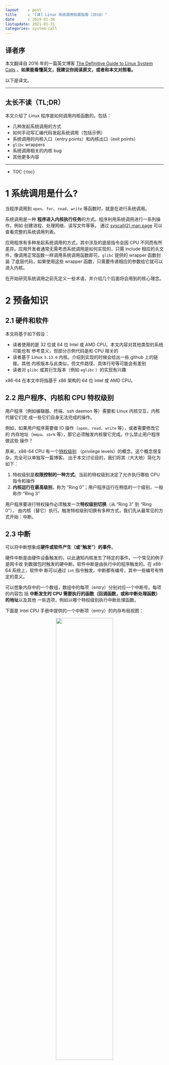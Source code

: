 ```yaml
---
layout    : post
title     : "[译] Linux 系统调用权威指南（2016）"
date      : 2019-01-30
lastupdate: 2021-01-31
categories: system-call
---
```


## 译者序

本文翻译自 2016 年的一篇英文博客 [The Definitive Guide to Linux System
Calls](https://blog.packagecloud.io/eng/2016/04/05/the-definitive-guide-to-linux-system-calls/)
。**如果能看懂英文，我建议你阅读原文，或者和本文对照看。**

以下是译文。

----

## 太长不读（TL;DR）

本文介绍了 Linux 程序是如何调用内核函数的。包括：

* 几种发起系统调用的方式
* 如何手动写汇编代码发起系统调用（包括示例）
* 系统调用的内核入口（entry points）和内核出口（exit points）
* `glibc` wrappers
* 系统调用相关的内核 bug
* 其他更多内容

----

* TOC
{:toc}

# 1 系统调用是什么?

当程序调用到 `open`、`for`、`read`、`write` 等函数时，就是在进行系统调用。

系统调用是一种 **程序进入内核执行任务**的方式。程序利用系统调用进行一系列操作，例如
创建进程、处理网络、读写文件等等。 通过 [syscall(2) man
page](http://man7.org/linux/man-pages/man2/syscalls.2.html) 可以查看完整的系统调用列表。

应用程序有多种发起系统调用的方式，其中涉及的底层指令会因 CPU 不同而有所
差异。应用开发者通常无需考虑系统调用是如何实现的，只需 include 相应的头文
件，像调用正常函数一样调用系统调用函数即可。`glibc` 提供的 wrapper 函数封装
了底层代码，如果使用这些 wrapper 函数，只需要传递相应的参数给它就可以进入内核。

在开始研究系统调用之前先定义一些术语，并介绍几个后面将会用到的核心理念。

# 2 预备知识

## 2.1 硬件和软件

本文将基于如下假设：

* 读者使用的是 32 位或 64 位 Intel 或 AMD CPU。本文内容对其他类型的系统可能也有
  参考意义，但部分示例代码是和 CPU 相关的
* 读者基于 Linux `3.13.0` 内核。介绍到实现的时候会给出一些 github 上的链接。其他
  内核版本与此类似，但文件路径、具体行号等可能会有差别
* 读者对 `glibc` 或其衍生版本（例如 `eglibc` ）的实现有兴趣

x86-64 在本文中将指基于 x86 架构的 64 位 Intel 或 AMD CPU。

## 2.2 用户程序、内核和 CPU 特权级别

用户程序（例如编辑器、终端、ssh daemon 等）需要和 Linux 内核交互，内核代替它们完
成一些它们自身无法完成的操作。

例如，如果用户程序需要做 IO 操作（`open`、`read`、`write` 等），或者需要修改它的
内存地址（`mmpa`、`sbrk` 等），那它必须触发内核替它完成。什么禁止用户程序做这些
操作？

原来，x86-64 CPU 有一个[特权级别](https://en.wikipedia.org/wiki/Privilege_level)
（privilege levels）的概念。这个概念很复杂，完全可以单独写一篇博客。
出于本文讨论目的，我们将其（大大地）简化为如下：

1. 特权级别是**权限控制的一种方式**。当前的特权级别决定了允许执行哪些 CPU 指令和操作
1. **内核运行在最高级别**，称为 “Ring 0”；用户程序运行在稍低的一个级别，一般称作 “Ring 3”

用户程序要进行特权操作必须触发一次**特权级别切换**（从 “Ring 3” 到 “Ring 0”），
由内核（替它）执行。触发特权级别切换有多种方式，我们先从最常见的方式开始：中断。

## 2.3 中断

可以将中断想象成**硬件或软件产生（或“触发”）的事件**。

硬件中断是由硬件设备触发的，以此通知内核发生了特定的事件。一个常见的例子是网卡收
到数据包时触发的硬中断。软件中断是由执行中的程序触发的。在 x86-64 系统上，软件中
断可以通过 `int` 指令触发。中断都有编号，其中一些编号有特定的意义。

可以想象内存中的一个数组，数组中的每项（entry）分别对应一个中断号。每项的内容包
括 **中断发生时 CPU 需要执行的函数（回调函数，或称中断处理函数）的地址**以及其他
一些选项，例如以哪个特权级别执行中断处理函数。

下面是 Intel CPU 手册中提供的一个中断项（entry）的内存布局视图：

<p align="center"><img src="/assets/img/system-call-definitive-guide/idt.png" width="60%" height="60%"></p>

注意其中有一个 2 bit 的 `DPL`（Descriptor Privilege Level，描述符特权级别）字段
，这个值表示执行中断处理函数时 CPU 所应满足的最小特权级别。

这就是**当一个特定类型的中断事件发生时，CPU 如何知道中断函数的地址，以及它应该以
哪个特权级别执行中断函数的原理。**

实际上 x86-64 系统的中断还有很多其他方式。想了解更多可以阅读：

1. [8259 可编程中断控制器](http://wiki.osdev.org/8259_PIC)（8259 Programmable Interrupt Controller）
1. [高级中断控制器](http://wiki.osdev.org/APIC)（Advanced Interrupt Controllers）
1. [IO 高级中断控制器](http://wiki.osdev.org/IOAPIC)（IO Advanced Interrupt Controllers）

处理硬件和软件中断时还有其他一些复杂之处，例如中断号冲突（collision）和重映射
（remapping）。在本篇中我们不考虑这些方面。

## 2.4 型号特定寄存器（MSR）

（CPU）型号特定寄存器（Model Specific Registers， MSR）是用于特殊目的的控制寄存
器，可以控制 CPU 的特定特性。CPU 文档里列出了每个 MSR 的地址。

`rdmsr` 和 `wrmsr` 指令可以读写 MSR，也有命令行工具可以读写 MSR，但是不推荐这样
做，因为改变这些值（尤其是系统正在运行时）是非常危险的，除非你非常小心，知道自己
在做什么。

如果不怕导致系统不稳定或造成不可逆的数据损坏，那可以安装 `msr-tools` 并加载
`msr` 内核模块，然后就可以读写 MSR 了：

```shell
$ sudo apt-get install msr-tools
$ sudo modprobe msr
$ sudo rdmsr
```

本文接下来的一些系统调用使用了 MSR。

## 2.5 不要手写汇编代码发起系统调用

**手写汇编代码来发起系统调用并不是一个好主意**。其中一个重要原因是，`glibc` 中有
一些额外代码在系统调用之前或之后执行（而你自己写的汇编代码没有做这些类似的工作）
。

接下来的例子中我们使用 `exit` 系统调用。事实上你可以用
[`atexit`](http://man7.org/linux/man-pages/man3/atexit.3.html)函数向 `exit` 注册
回调函数，在它退出的时候就会执行。这些函数是从 `glibc` 里调用的，而不是内核。因
此，如果你自己写的汇编代码调用 `exit`，那注册的回调函数就不会被执行，因为这种方
式绕过了 `glibc`。

然而，徒手写汇编来调系统调用是一次很好的学习方式。

# 3 传统系统调用（Legacy system calls）

根据前面的知识我们知道了两件事情：

1. **软中断可以触发内核执行**
1. **`int` 指令可以产生软中断**

将两者结合，我们就来到了 Linux 传统（Legacy）的系统调用接口。

Linux 内核预留了一个特殊的软中断号 `128` (`0x80`)，用户空间程序使用它可以进入内
核执行系统调用，对应的中断处理函数是 `ia32_syscall`。接下来看代码实现。

从 `trap_init` 函数开始，[arch/x86/kernel/traps.c](https://github.com/torvalds/linux/blob/v3.13/arch/x86/kernel/traps.c#L770)：

```shell
void __init trap_init(void)
{
        /* ..... other code ... */

        set_system_intr_gate(IA32_SYSCALL_VECTOR, ia32_syscall);
```

其中 `IA32_SYSCALL_VECTOR` 为 `0x80`，定义在
[arch/x86/include/asm/irq_vectors.h.](https://github.com/torvalds/linux/blob/v3.13/arch/x86/kernel/traps.c#L770)
。

但是， **如果内核只给用户空间程序预留了一个软中断，内核如何知道中断触发的时候，该去
执行哪个系统调用呢？**

答案是，用户程序会将系统调用编号放到 `eax` 寄存器，系统调用所需的参数放到其他的
通用寄存器上。

[arch/x86/ia32/ia32entry.S](https://github.com/torvalds/linux/blob/v3.13/arch/x86/ia32/ia32entry.S#L378-L397) 对这个过程做了注释：

```c
* Emulated IA32 system calls via int 0x80.
 *
 * Arguments:
 * %eax System call number.
 * %ebx Arg1
 * %ecx Arg2
 * %edx Arg3
 * %esi Arg4
 * %edi Arg5
 * %ebp Arg6    [note: not saved in the stack frame, should not be touched]
 *
```

现在我们知道了如何发起系统调用，也知道了系统调用的参数应该放到哪里，接下来就写一
些内联汇编来试试。

## 3.1 用户程序端：写汇编发起传统系统调用

发起一次传统系统调用只需要少量内联汇编。虽然从学习的角度来说很有趣，但是我建议读
者永远不要（在生产环境）这样做。

在这个例子中，我们将调用 `exit` 系统调用，它只有一个参数：返回值。

首先，我们要找到 `exit` 的系统调用编号。内核有一个文件列出了所有的系统调用编号。
在编译期间，这个文件会被多个脚本处理，最后生成用户空间会用到的头文件。这个列表位
于[arch/x86/syscalls/syscall_32.tbl](https://github.com/torvalds/linux/blob/v3.13/arch/x86/syscalls/syscall_32.tbl)：

```c
1 i386  exit      sys_exit
```

`exit` 的系统调用编号是 1。根据前面的信息，我们只需要将系统调用编号放到 `eax` 寄
存器，然后将第一个参数（返回值）放到 `ebx`。

如下是实现这个功能的简单 C 代码，其中包括几行内联汇编。这里将返回值设置为 `42`。
(这个程序其实还可以进一步简化，这样写是为了让没有 GCC 内联汇编基础的读者更容易看
懂。)

```c
int
main(int argc, char *argv[])
{
  unsigned int syscall_nr = 1;
  int exit_status = 42;

  asm ("movl %0, %%eax\n"
       "movl %1, %%ebx\n"
       "int $0x80"
    : /* output parameters, we aren't outputting anything, no none */
      /* (none) */
    : /* input parameters mapped to %0 and %1, repsectively */
      "m" (syscall_nr), "m" (exit_status)
    : /* registers that we are "clobbering", unneeded since we are calling exit */
      "eax", "ebx");
}
```

编译运行，查看返回值：

```shell
$ gcc -o test test.c
$ ./test
$ echo $?
42
```

成功！我们通过触发一个软中断完成了一次传统系统调用。

## 3.2 内核端：`int $0x80` 入口

上面看到了如何从用户端触发一个系统调用，接下来看内核端是如何实现的。

前面提到内核注册了一个系统调用回调函数 `ia32_syscall`。这个函数定义在
[arch/x86/ia32/ia32entry.S](https://github.com/torvalds/linux/blob/v3.13/arch/x86/ia32/ia32entry.S#L426)
。函数里最重要的一件事情，就是调用 **真正的系统调用**：

```c
ia32_do_call:
        IA32_ARG_FIXUP
        call *ia32_sys_call_table(,%rax,8) # xxx: rip relative
```

宏 `IA32_ARG_FIXUP` 的作用是对传入的参数进行重新排列，以便能被当前的系统调用层正
确处理。

`ia32_sys_call_table` 是一个中断号列表，定义在
[arch/x86/ia32/syscall_ia32.c](https://github.com/torvalds/linux/blob/v3.13/arch/x86/ia32/syscall_ia32.c#L18-L25)
，注意代码结束处的 `#include`：

```c
const sys_call_ptr_t ia32_sys_call_table[__NR_ia32_syscall_max+1] = {
        /*
         * Smells like a compiler bug -- it doesn't work
         * when the & below is removed.
         */
        [0 ... __NR_ia32_syscall_max] = &compat_ni_syscall,
#include <asm/syscalls_32.h>
};
```

回忆前面在 [arch/x86/syscalls/syscall_64.tbl](https://github.com/torvalds/linux/blob/v3.13/arch/x86/syscalls/syscall_64.tbl#L69)
中看到了系统调用列表的定义。有几个脚本会在内核编译期间运行，通过这个文件生成
`syscalls_32.h` 头文件，后者是合法的 C 代码文件，通过上面看到的`#include` 插入到
`ia32_sys_call_table`。

这就是通过 **传统系统调用方式**进入内核的过程。

## 3.3 `iret`: 系统调用返回

至此我们已经看到了如何通过软中断进入内核，那么，系统调用结束后，内核又是如何释放
特权级别回到用户空间的呢？

如果查看 [Intel Software Developer's
Manual](ftp://download.intel.com/design/processor/manuals/253668.pdf)（警告：很
大的 PDF），里面有一张非常有帮助的图，它解释了当特权级别变化时，程序栈是如何组织的：

<p align="center"><img src="/assets/img/system-call-definitive-guide/isr_stack.png" width="60%" height="60%"></p>

执行转交给 `ia32_syscall` 时会发生特权级别切换，其结果是进入 `ia32_syscall` 时的
栈会变成如上图所示的样子。从中可以看出，**返回地址、包含特权级别的 CPU flags 以
及其他一些参数都在 `ia32_syscall` 执行之前压入栈顶**。所以，内核只需要**将这些值
从栈里复制回它们原来所在的寄存器，程序就可以回到用户空间继续执行**。那么，如何做
呢？

有几种方式，其中最简单的是通过 `iret` 指令。

Intel 指令集手册解释说 `iret` 指令从栈上依次 pop 返回地址和保存的寄存器值：

> As with a real-address mode interrupt return, the IRET instruction pops the
> return instruction pointer, return code segment selector, and EFLAGS image
> from the stack to the EIP, CS, and EFLAGS registers, respectively, and then
> resumes execution of the interrupted program or procedure.

要在内核中找到相应的代码有点困难，因为它隐藏在多层宏后面，系统依赖这些宏处理很
多事情，比例信号和 `ptrace` 系统返回跟踪。

`irq_return` 定义在 [arch/x86/kernel/entry_64.S](https://github.com/torvalds/linux/blob/v3.13/arch/x86/kernel/entry_64.S#L1042-L1043)：

```c
irq_return:
  INTERRUPT_RETURN
```

其中 `INTERRUPT_RETURN` 定义在
[arch/x86/include/asm/irqflags.h](https://github.com/torvalds/linux/blob/v3.13/arch/x86/include/asm/irqflags.h#L132)
，就是 `iretq`。

**以上就是传统系统调用如何工作的。**

# 4 快速系统调用

传统系统调用看起来合情合理，但也有新的方式，它们不需要软中断，因此更快。

两种快速方法都包含两个指令：一个进入内核的指令和一个离开内核的指令。在 Intel CPU
文档中，两种方法都被称作**“快速系统调用”（Fast System Call）**。

但当 CPU 是 32bit 或 64bit 模式时，哪种方法是合法的，Intel 和 AMD 的实现不同。为
了最大化 Intel 和 AMD CPU 的兼容性：

1. 在 32bit 系统上：使用 `sysenter` 和 `sysexit`
1. 在 64bit 系统上：使用 `syscall` 和 `sysret`

## 4.1 32-bit 快速系统调用

### 4.1.1 `sysenter`/`sysexit`

使用 `sysenter` 发起系统调用比使用传统中断方式复杂很多，涉及更多用户程序（通过
`glibc`）和内核之间的协作。

我们逐步来看，一窥其中乾坤。首先来看 [Intel Instruction Set
Reference](http://www.intel.com/content/dam/www/public/us/en/documents/manuals/64-ia-32-architectures-software-developer-vol-2b-manual.pdf)
（警告：很大的 PDF）如何描述 `sysenter` 的，以及如何使用它。

> Prior to executing the SYSENTER instruction, software must specify the
> privilege level 0 code segment and code entry point, and the privilege level 0
> stack segment and stack pointer by writing values to the following MSRs:
>
> • IA32_SYSENTER_CS (MSR address 174H) — The lower 16 bits of this MSR are the
> segment selector for the privilege level 0 code segment. This value is also
> used to determine the segment selector of the privilege level 0 stack segment
> (see the Operation section). This value cannot indicate a null selector.
>
> • IA32_SYSENTER_EIP (MSR address 176H) — The value of this MSR is loaded into
> RIP (thus, this value references the first instruction of the selected
> operating procedure or routine). In protected mode, only bits 31:0 are loaded.
>
> • IA32_SYSENTER_ESP (MSR address 175H) — The value of this MSR is loaded into
> RSP (thus, this value contains the stack pointer for the privilege level 0
> stack). This value cannot represent a non-canonical address. In protected
> mode, only bits 31:0 are loaded.

换言之，为了使 `sysenter` 能够接收到系统调用请求，内核必须设置 3 个 MSR。这里最
有意思的 MSR 是 `IA32_SYSENTER_EIP`（地址 `0x176`），内核将回调函数地址放在这里
，当 `sysenter` 指令执行的时候，就触发调用相应的回调函数。

内核里写 MSR 的地方
[arch/x86/vdso/vdso32-setup.c](https://github.com/torvalds/linux/blob/v3.13/arch/x86/vdso/vdso32-setup.c#L240)：

```c
void enable_sep_cpu(void)
{
        /* ... other code ... */

        wrmsr(MSR_IA32_SYSENTER_EIP, (unsigned long) ia32_sysenter_target, 0);
```

其中 `MSR_IA32_SYSENTER_EIP` 定义在
[arch/x86/include/uapi/asm/msr-index.h](https://github.com/torvalds/linux/blob/v3.13/arch/x86/include/uapi/asm/msr-index.h#L54)
，值为 `0x00000176`。

和传统软中断系统调用类似，使用 `sysenter` 创建快速系统调用时也需要一个约定（
convention ）。内核的 [arch/x86/ia32/ia32entry.S](https://github.com/torvalds/linux/blob/v3.13/arch/x86/ia32/ia32entry.S#L99-L117) 这里对这一过程做了注释说明：

```c
 * 32bit SYSENTER instruction entry.
 *
 * Arguments:
 * %eax System call number.
 * %ebx Arg1
 * %ecx Arg2
 * %edx Arg3
 * %esi Arg4
 * %edi Arg5
 * %ebp user stack
 * 0(%ebp) Arg6
```

回忆前面讲的，传统系统调用方式包含一个 `iret` 指令，用于在调用结束时返回用户程序。

跟踪 `sysenter` 工作的逻辑是一项相当复杂的工作，因为和软中断不同，`sysenter` 并
不保存返回地址。内核在调用 `sysenter` 之前所做的工作随着内核版本在不断变化（已经
变了，接下来在 Bugs 小节会看到）。

为了消除将来的变动带来的影响，用户程序使用一个叫 `__kernel_vsyscall`
的函数，它在内核实现，但每个用户进程启动的时候它会映射到用户进程。这颇为怪异，它
是内核函数，但在用户空间运行。其实，`__kernel_vsyscall` 是一种被称为**虚拟动态共
享库**（virtual Dynamic Shared Object, vDSO）的一部分，这种技术允许**在用户空间
执行内核代码**。我们后面会深入介绍 vDSO 的原理和用途。现在，先看
`__kernel_vsyscall` 的实现。

### 4.1.2 `__kernel_vsyscall` 实现

内核函数 `__kernel_vsyscall` 封装了 `sysenter` 调用约定（calling convention）,见
[arch/x86/vdso/vdso32/sysenter.S](https://github.com/torvalds/linux/blob/v3.13/arch/x86/vdso/vdso32/sysenter.S#L31-L40)
：

```c
__kernel_vsyscall:
.LSTART_vsyscall:
        push %ecx
.Lpush_ecx:
        push %edx
.Lpush_edx:
        push %ebp
.Lenter_kernel:
        movl %esp,%ebp
        sysenter
```

`__kernel_vsyscall` 属于 vDSO 的一部分，vDSO 是共享库，那用户程序是如何在运行时
确定函数地址的呢？

`__kernel_vsyscall` 的地址写入了 [ELF auxiliary
vector](https://www.gnu.org/software/libc/manual/html_node/Auxiliary-Vector.html)
（辅助功能矢量），用户程序能（典型情况下通过 `glibc`）找到后者并使用它。寻找 ELF
auxiliary vector 有多种方式：

1. 通过 [`getauxval`](http://man7.org/linux/man-pages/man3/getauxval.3.html)，带 `AT_SYSINFO` 参数
1. 遍历环境变量，从内存解析

方法 1 是最简单的方式，但 `glibc` 2.16+ 才支持。下面的示例代码使用方法 2.

我们已经看到，`__kernel_vsyscall` 在调用 `sysenter` 之前做了一些 bookkeeping 工
作。因此，要手动进入 `sysenter`，我们需要：

1. 在 ELF auxiliary vector 中搜索 `AT_SYSINFO` 字段，这是写 `__kernel_vsyscall`
   地址的地方
1. 将系统调用编号和参数写入寄存器，这一步和传统系统调用的步骤类似
1. 调用 `__kernel_vsyscall`

不要试图自己写进入 `sysenter` 的 wrapper 函数，因为内核和它的进出系统调用的约定
随着时间在变，最终你的代码会变得不可用。应该永远使用 `__kernel_vsyscall` 进入
`sysenter`。

### 4.1.3 用户程序端：写汇编调用 `sysenter`

和传统系统调用的例子一样，我们手动调用 `exit` ，设置返回值为 `42`。

`exit` 系统调号是 1，根据上面描述的调用接口，我们需要将系统调用编号放到 `eax` 寄
存器，第一个参数（返回值）放到 `ebx`。

(这个程序其实还可以进一步简化，这样写是为了让没有 GCC 内联汇编基础的读者更容易看
懂。)

```c
#include <stdlib.h>
#include <elf.h>

int
main(int argc, char* argv[], char* envp[])
{
  unsigned int syscall_nr = 1;
  int exit_status = 42;
  Elf32_auxv_t *auxv;

  /* auxilliary vectors are located after the end of the environment
   * variables
   *
   * check this helpful diagram: https://static.lwn.net/images/2012/auxvec.png
   */
  while(*envp++ != NULL);

  /* envp is now pointed at the auxilliary vectors, since we've iterated
   * through the environment variables.
   */
  for (auxv = (Elf32_auxv_t *)envp; auxv->a_type != AT_NULL; auxv++)
  {
    if( auxv->a_type == AT_SYSINFO) {
      break;
    }
  }

  /* NOTE: in glibc 2.16 and higher you can replace the above code with
   * a call to getauxval(3):  getauxval(AT_SYSINFO)
   */

  asm(
      "movl %0,  %%eax    \n"
      "movl %1, %%ebx    \n"
      "call *%2          \n"
      : /* output parameters, we aren't outputting anything, no none */
        /* (none) */
      : /* input parameters mapped to %0 and %1, repsectively */
        "m" (syscall_nr), "m" (exit_status), "m" (auxv->a_un.a_val)
      : /* registers that we are "clobbering", unneeded since we are calling exit */
        "eax", "ebx");
}
```

(译者注：这里 `main` 函数 `main(int argc, char* argv[], char* envp[])`的签名很特
殊，常见的 `main` 都是不带参数或带两个参数，带三个参数的平时还是比较少见。)

编译，运行，查看返回值：

```shell
$ gcc -m32 -o test test.c
$ ./test
$ echo $?
42
```

成功！我们使用 `sysenter` 方法调用了 `exit` 系统调用，而不是通过触发软件中断的方式。

### 4.1.4 内核端：`sysenter` 入口

现在已经看到了如何在用户程序中通过 `__kernel_vsyscall` 以 `sysenter` 方式进入系
统调用，接下来看一下内核端的实现。

回忆前面，内核注册了一个系统调用回调函数 `ia32_sysenter_taret`。这个函数在
[arch/x86/ia32/ia32entry.S](https://github.com/torvalds/linux/blob/v3.13/arch/x86/ia32/ia32entry.S#L162-L163)
。看下执行系统调用的时候 `eax` 寄存器中的值如何被使用的：

```c
sysenter_dispatch:
        call    *ia32_sys_call_table(,%rax,8)
```

这和前面传统系统调用的代码完全相同：用系统调用编号作为索引去
`ia32_sys_call_table` 列表查找回调函数。也就是说，做完必须的 bookkeeping 工作后，
传统方式和 `sysenter` 方式通过相同的机制（表+索引）分发系统调用。

`ia32_sys_call_table` 是如何定义及构建出来的可以查看前面 `int $0x80 入口` 小节。

这就是通过 **`sysenter` 系统调用方式**进入内核的原理。

### 4.1.5 `sysexit`：从 `sysenter` 返回

内核使用 `sysexit` 指令恢复用户程序的执行。

这个指令的使用并不像 `iret` 那样直接。调用者必须将需要返回的地址放到 `rdx` 寄存
器，将需要使用的栈地址放到 `rcx` 寄存器。这意味着**应用程序需要自己计算程序恢复
执行时的地址**，保存这个值，然后在调用 `sysexit` 之前恢复它。这个过程的代码实现
[arch/x86/ia32/ia32entry.S](https://github.com/torvalds/linux/blob/v3.13/arch/x86/ia32/ia32entry.S#L169-L185)
：

```c
sysexit_from_sys_call:
        andl    $~TS_COMPAT,TI_status+THREAD_INFO(%rsp,RIP-ARGOFFSET)
        /* clear IF, that popfq doesn't enable interrupts early */
        andl  $~0x200,EFLAGS-R11(%rsp)
        movl    RIP-R11(%rsp),%edx              /* User %eip */
        CFI_REGISTER rip,rdx
        RESTORE_ARGS 0,24,0,0,0,0
        xorq    %r8,%r8
        xorq    %r9,%r9
        xorq    %r10,%r10
        xorq    %r11,%r11
        popfq_cfi
        /*CFI_RESTORE rflags*/
        popq_cfi %rcx                           /* User %esp */
        CFI_REGISTER rsp,rcx
        TRACE_IRQS_ON
        ENABLE_INTERRUPTS_SYSEXIT32
```

`ENABLE_INTERRUPTS_SYSEXIT32` 宏封装了 `sysexit`，定义在
[arch/x86/include/asm/irqflags.h](https://github.com/torvalds/linux/blob/v3.13/arch/x86/include/asm/irqflags.h#L139-L143)
。

这就是 **32 位系统上的快速系统调用**是如何工作的。

## 4.2 64-bit 快速系统调用

接下来看 64 位系统的快速系统调用的工作原理，它用到了 `syscall` 和 `sysret` 两个
指令。

### 4.2.1 `syscall`/`sysret`

[Intel Instruction Set
Reference](http://www.intel.com/content/dam/www/public/us/en/documents/manuals/64-ia-32-architectures-software-developer-vol-2b-manual.pdf)
(警告：很大的 PDF）解释了 `syscall` 是如何工作的：

> SYSCALL invokes an OS system-call handler at privilege level 0. It does so by
> loading RIP from the IA32_LSTAR MSR (after saving the address of the
> instruction following SYSCALL into RCX).

意思是，要使内核接收系统调用请求，必须将对应的回调函数地址写到 `IA32_LSTAR` MSR
。相应的代码实现在
[arch/x86/kernel/cpu/common.c](https://github.com/torvalds/linux/blob/v3.13/arch/x86/kernel/cpu/common.c#L1128)
：

```c
void syscall_init(void)
{
        /* ... other code ... */
        wrmsrl(MSR_LSTAR, system_call);
```

`MSR_LSART` 的值是 `0xc0000082`，定义在
[arch/x86/include/uapi/asm/msr-index.h](https://github.com/torvalds/linux/blob/v3.13/arch/x86/include/uapi/asm/msr-index.h#L9)
。

和传统系统调用类似，`syscall` 方式需要定义一种调用约定（convention）：
**用户空间程序将系统调用编号放到 `rax` 寄存器，参数放到通用寄存器。**
这定义在 [x86-64 ABI](http://www.x86-64.org/documentation/abi.pdf) 的 A.2.1 小节:

> 1. User-level applications use as integer registers for passing the sequence
>    %rdi, %rsi, %rdx, %rcx, %r8 and %r9. The kernel interface uses %rdi, %rsi,
>    %rdx, %r10, %r8 and %r9.
> 2. A system-call is done via the syscall instruction. The kernel destroys
>    registers %rcx and %r11.
> 3. The number of the syscall has to be passed in register %rax.
> 4. System-calls are limited to six arguments,no argument is passed directly on
>    the stack.
> 5. Returning from the syscall, register %rax contains the result of the
>    system-call. A value in the range between -4095 and -1 indicates an error,
>    it is -errno.
> 6. Only values of class INTEGER or class MEMORY are passed to the kernel.

内核源文件 [arch/x86/kernel/entry_64.S](https://github.com/torvalds/linux/blob/v3.13/arch/x86/kernel/entry_64.S#L569-L591) 也对这个有注释说明。

接下来写汇编试验一下。

### 4.2.2 用户空间：发起系统调用

还是前面的例子，手动写代码调用 `exit` 系统调用，设置返回值为 `42` 。

首先找 `exit` 的系统调用编号，这次定义在
[arch/x86/syscalls/syscall_64.tbl](https://github.com/torvalds/linux/blob/v3.13/arch/x86/syscalls/syscall_64.tbl#L69)
：

```c
60      common  exit                    sys_exit
```

按照调用约定，需要将 `60` 放到 `rax` 寄存器，第一个参数（返回值）放到 `rdi` 寄存
器。

相应的 C 代码：

```c
int
main(int argc, char *argv[])
{
  unsigned long syscall_nr = 60;
  long exit_status = 42;

  asm ("movq %0, %%rax\n"
       "movq %1, %%rdi\n"
       "syscall"
    : /* output parameters, we aren't outputting anything, no none */
      /* (none) */
    : /* input parameters mapped to %0 and %1, repsectively */
      "m" (syscall_nr), "m" (exit_status)
    : /* registers that we are "clobbering", unneeded since we are calling exit */
      "rax", "rdi");
}
```

编译，运行，查看返回值：

```shell
$ gcc -o test test.c
$ ./test
$ echo $?
42
```

成功！我们通过 **`syscall` 方式**完成了一次系统调用，避免了软中断，从而速度更快。

### 4.2.3 内核空间：`syscall` 入口

接下来看内核端是如何实现的。

回忆前面，我们看到一个名为 `system_call` 函数的地址写到了 `LSTAR` MSR。
我们来看下这个函数的实现，看它如何使用 `rax` 将执行交给系统调用的，
[arch/x86/kernel/entry_64.S](https://github.com/torvalds/linux/blob/v3.13/arch/x86/kernel/entry_64.S#L629)
：

```c
        call *sys_call_table(,%rax,8)  # XXX:    rip relative
```

和传统系统调用方式类似，`sys_call_table` 是一个数组，定义在 C 文件，通过
`#include` 方式生成。
[arch/x86/kernel/syscall_64.c](https://github.com/torvalds/linux/blob/v3.13/arch/x86/kernel/syscall_64.c#L25-L32)
，注意末尾的 `#include`：

```c
asmlinkage const sys_call_ptr_t sys_call_table[__NR_syscall_max+1] = {
        /*
         * Smells like a compiler bug -- it doesn't work
         * when the & below is removed.
         */
        [0 ... __NR_syscall_max] = &sys_ni_syscall,
#include <asm/syscalls_64.h>
};
```

`syscall` 数组定义在
[arch/x86/syscalls/syscall_64.tbl](https://github.com/torvalds/linux/blob/v3.13/arch/x86/syscalls/syscall_64.tbl)
。也和传统方式类似，在内核编译期间脚本通过 `syscall_64.tbl` 生成 `syscalls_64.h`
。

这就是如何通过 `syscall` 方式的系统调用进入内核的过程。

### 4.2.4 `sysret`：系统调用返回

内核通过 `sysret` 指令将执行过程返还给用户程序。`sysret` 比 `sysexit` 要简单，因
为当执行 `syscall` 的时候，恢复执行的地址复制到了 `rcx`。只要将值缓存到某处，在
调用 `sysret` 离开之前再把它恢复到 `rcx`，那执行过程就能恢复到 `syscall` 之前的程
序和状态。这比 `sysenter` 方便，因为后者还需要应用程序自己计算恢复执行的地址，需
要用到额外的寄存器。

相应的代码 [arch/x86/kernel/entry_64.S](https://github.com/torvalds/linux/blob/v3.13/arch/x86/kernel/entry_64.S#L650-L655)：

```c
movq RIP-ARGOFFSET(%rsp),%rcx
CFI_REGISTER    rip,rcx
RESTORE_ARGS 1,-ARG_SKIP,0
/*CFI_REGISTER  rflags,r11*/
movq    PER_CPU_VAR(old_rsp), %rsp
USERGS_SYSRET64
```

`USERGS_SYSRET64` 宏封装了 `sysret`，定义在
[arch/x86/include/asm/irqflags.h](https://github.com/torvalds/linux/blob/v3.13/arch/x86/include/asm/irqflags.h#L133-L135)
。

这就是 **64 位系统上快速系统调用**如何工作的。

# 5 通过 `syscall(2)` 半手动发起系统调用

现在，我们已经看到如何手动写汇编通过几种不同方式触发系统调用了。通常不需要自己写
汇编程序，`glibc` 已经提供了 wrapper 函数处理这些事情。然而，有些系统调用 `glibc`
没有提供 wrapper，一个例子是
[`futex`](http://man7.org/linux/man-pages/man7/futex.7.html#NOTES)，**快速用户空
间锁（fast userspace locking）**系统调用。为什么没有为 `futex` 实现一个 wrapper
呢？

`futex` 的设计里它**只会被库函数（library）调用，并不会被应用程序直接调用**。因
此，要调用 `futex`，你有两种方式可选：

1. 为每个你希望支持的平台生成汇编 stubs（桩函数）
1. 使用 `glibc` 提供的 `syscall` wrapper

如果要使用一个没有 wrapper 的系统，你应该首选方法 2。

接下来看如何使用 `glibc` 提供的 `syscall` 调用 `exit`，返回 `42`。

```c
#include <unistd.h>

int
main(int argc, char *argv[])
{
  unsigned long syscall_nr = 60;
  long exit_status = 42;

  syscall(syscall_nr, exit_status);
}
```

编译，运行，查看返回值：

```shell
$ gcc -o test test.c
$ ./test
$ echo $?
42
```

成功！我们用 `glibc` 提供的 `syscall` wrapper 发起了 `exit` 系统调用。

## `glibc` `syscall` wrapper 内部实现

代码 [sysdeps/unix/sysv/linux/x86_64/syscall.S](https://github.molgen.mpg.de/git-mirror/glibc/blob/glibc-2.15/sysdeps/unix/sysv/linux/x86_64/syscall.S#L24-L42)：

```c
/* Usage: long syscall (syscall_number, arg1, arg2, arg3, arg4, arg5, arg6)
   We need to do some arg shifting, the syscall_number will be in
   rax.  */


        .text
ENTRY (syscall)
        movq %rdi, %rax         /* Syscall number -> rax.  */
        movq %rsi, %rdi         /* shift arg1 - arg5.  */
        movq %rdx, %rsi
        movq %rcx, %rdx
        movq %r8, %r10
        movq %r9, %r8
        movq 8(%rsp),%r9        /* arg6 is on the stack.  */
        syscall                 /* Do the system call.  */
        cmpq $-4095, %rax       /* Check %rax for error.  */
        jae SYSCALL_ERROR_LABEL /* Jump to error handler if error.  */
L(pseudo_end):
        ret                     /* Return to caller.  */
```

前面我们介绍过 x86_64 ABI 文档，描述了用户态和内核态的调用约定。

**这段汇编 stub 代码非常酷，因为它同时展示了两个调用约定**：传递给这个函数的参数
符合 **用户空间调用约定**，然后将这些参数移动到其他寄存器，使得它们在通过 `syscall`
进入内核之前符合 **内核调用约定**。

这就是 `glibc` wrapper 如何工作的。

# 6 虚拟系统调用

到目前为止，我们已经展示了通过多种触发系统调用的方式从用户空间进入内核的过程。

**能否让用户程序不进入内核，就可以发起特定的系统调用呢？**

这就是 Linux **虚拟动态共享库**（VDSO）技术。Linux vDSO 是一段内核代码，但映射到
用户空间，因而可以被用户空间程序直接调用。其设计思想就是部分系统调用无需用户程序
进入内核就可以调用，**一个例子就是 `gettimeofday`**。

调用 `gettimeofday` 的程序无需进入内核，而是调用内核提供的、运行在用户空间的代码
。无需软中断，无需复杂的 `sysenter` 或 `syscall` 等 bookkeeping 工作，就像一个正
常的函数调用一样。

使用 `ldd` 查看时，可以看到列出的第一个已加载库就是 vDSO：

```shell
$ ldd `which bash`
  linux-vdso.so.1 =>  (0x00007fff667ff000)
  libtinfo.so.5 => /lib/x86_64-linux-gnu/libtinfo.so.5 (0x00007f623df7d000)
  libdl.so.2 => /lib/x86_64-linux-gnu/libdl.so.2 (0x00007f623dd79000)
  libc.so.6 => /lib/x86_64-linux-gnu/libc.so.6 (0x00007f623d9ba000)
  /lib64/ld-linux-x86-64.so.2 (0x00007f623e1ae000)
```

接下来看 vDSO 在内核是如何实现的。

## 6.1 vDSO 在内核中的实现

vDSO 的代码位于
[arch/x86/vdso/](https://github.com/torvalds/linux/tree/v3.13/arch/x86/vdso)，由
一些汇编、C 和一个连接器脚本组成。

连接器脚本是一个很酷的东西，
[arch/x86/vdso/vdso.lds.S](https://github.com/torvalds/linux/blob/v3.13/arch/x86/vdso/vdso.lds.S)
：

```shell
/*
 * This controls what userland symbols we export from the vDSO.
 */
VERSION {
        LINUX_2.6 {
        global:
                clock_gettime;
                __vdso_clock_gettime;
                gettimeofday;
                __vdso_gettimeofday;
                getcpu;
                __vdso_getcpu;
                time;
                __vdso_time;
        local: *;
        };
}
```

链接器脚本是一个很有用的东西，但知道的人并不多。这个脚本排列了即将通过 vDSO 导出
的符号（函数）。我们能看到它导出了 4 个函数，每个函数都有两个名字。每个函数的定义
可以在这个目录中的 C 文件中找到。

例如，`gettimeofday` 在 [arch/x86/vdso/vclock_gettime.c](https://github.com/torvalds/linux/blob/v3.13/arch/x86/vdso/vclock_gettime.c#L281-L282)：

```shell
int gettimeofday(struct timeval *, struct timezone *)
        __attribute__((weak, alias("__vdso_gettimeofday")));
```

这里定义了 `gettimeofday` 是 `__vdso_gettimeofday` 的[weak
alias](https://gcc.gnu.org/onlinedocs/gcc-4.3.5/gcc/Function-Attributes.html)。
后者的定义在 [同一个源文件
](https://github.com/torvalds/linux/blob/v3.13/arch/x86/vdso/vclock_gettime.c#L260-L280)
中，当用户程序调用 `gettimeofday` 时，实际执行的是 `__vdso_gettimeofday`。

## 6.2 在内存中定位 vDSO

由于[地址空间布局随机化
](https://en.wikipedia.org/wiki/Address_space_layout_randomization)（address
space layout randomization）的存在，vDSO 会在程序启动时加载到一个随机地址。
那么，用户程序是如何找到 vDSO 的呢？

前面 `sysenter` 章节，我们看到用户程序应该调用 `__kernel_vsyscall` 而
不是写他们自己的 `sysenter` 汇编代码。这个函数其实就是 vDSO 的一部分。
相同的代码用于在 [ELF auxiliary
headers](https://www.gnu.org/software/libc/manual/html_node/Auxiliary-Vector.html)
里搜索一个 `AT_SYSINFO` 类型的头，以此来定位 `__kernel_vsyscall` 的位置。

类似地，要确定 vDSO 的地址，用户程序可以搜索 `AT_SYSINFO_EHDR` 类型 ELF auxiliary
header，它包含了 vDSO 的 ELF 头的内存地址。

以上两种情况，内核都在程序加载时将 vDSO 地址写入 ELF 头，这就是为什么 vDSO 的地
址永远出现在 `AT_SYSINFO_EHDR` 和 `AT_SYSINFO` 的原因。

定位到 header 之后，用户程序就可以解析 ELF 对象（例如通过 `libelf`），调用里面的函数
。这种方式很好，因为这意味着 vDSO 可以用到一些 ELF 特性，例如 [符号版本
](https://www.akkadia.org/drepper/symbol-versioning)。

内核文档
[Documentation/vDSO/](https://github.com/torvalds/linux/tree/v3.13/Documentation/vDSO)
提供了一个解析和调用 vDSO 中函数的例子。

## 6.3 `glibc` 中的 vDSO

很多情况下大家已经用到了 vDSO，只是没意识到，这是因为 `glibc` 使用我们前面介绍的
接口对它做了封装。

当程序加载的时候，[动态连接器和加载器
](http://man7.org/linux/man-pages/man8/ld.so.8.html)会加载程序依赖的动态链接库（
DSO），其中就包括 vDSO。

解析 ELF 头的时候，`glibc` 保存了 vDSO 的位置信息等数据，后面加载的时候会用上。另
外，它还包含了一个很短的 stub 函数，在系统调用真正发生之前在 vDSO 中查找符号（函数
）。

例如，`glibc` 中的 `gettimeofday` 函数，
[sysdeps/unix/sysv/linux/x86_64/gettimeofday.c](https://github.molgen.mpg.de/git-mirror/glibc/blob/glibc-2.15/sysdeps/unix/sysv/linux/x86_64/gettimeofday.c#L26-L37)
：

```c
void *gettimeofday_ifunc (void) __asm__ ("__gettimeofday");

void *
gettimeofday_ifunc (void)
{
  PREPARE_VERSION (linux26, "LINUX_2.6", 61765110);

  /* If the vDSO is not available we fall back on the old vsyscall.  */
  return (_dl_vdso_vsym ("gettimeofday", &linux26)
          ?: (void *) VSYSCALL_ADDR_vgettimeofday);
}
__asm (".type __gettimeofday, %gnu_indirect_function");
```

这段代码在 vDSO 中寻找 `gettimeofday` 函数的地址并返回，它使用了[重定向函
数](http://willnewton.name/uncategorized/using-gnu-indirect-functions/)（
indirect function）来优雅地完成这一过程。

应用程序就是通过这种方式经 `glibc` 调用 vDSO 的 `gettimeofday` 函数，从而避免了
切换到内核、提升特权级别以及触发软中断等过程。

**以上就是 Linux 32 和 64 位系统上所有的发起系统调用的方法**，适用于 Intel 和 AMD CPU。

# 7 `glibc` 系统调用 wrappers

前面讨论的都是 Linux 系统调用本身，接下来将范围稍微向外一些，看一看 `glibc` 作为
更上层库是如何处理系统调用的。

对于很多系统调用，`glibc` 只用到了一个简单的 wrapper 程序：将参数放到合适的寄存器
，然后执行 `syscall` 或 `int $0x80` 指令，或者调用 `__kernel_vsyscall`。这个过程
用到了一系列的列表，这些列表的核心内容定义在几个文本文件里，然后被脚本文件处理之
后生成 C 代码。

例如，
[sysdeps/unix/syscalls.list](https://github.molgen.mpg.de/git-mirror/glibc/blob/glibc-2.15/sysdeps/unix/syscalls.list)
文件描述了一些常规系统调用：

```c
access          -       access          i:si    __access        access
acct            -       acct            i:S     acct
chdir           -       chdir           i:s     __chdir         chdir
chmod           -       chmod           i:si    __chmod         chmod
```

要了解每一列代表什么，请查看这个文件里的注释：
[sysdeps/unix/make-syscalls.sh](https://github.molgen.mpg.de/git-mirror/glibc/blob/glibc-2.15/sysdeps/unix/make-syscalls.sh)
。

更复杂的系统调用，例如 `exit`，并没有包含在这样的文本文件中，因为它们涉及到独立
的 C 或汇编处理函数实现。

我们将来的博客会针对有趣的系统调用来探索 `glibc` 的实现以及 Linux 内核相关的内容。

# 8 `syscall` 相关的有趣 bugs

如果不趁此机会介绍几个与 `syscall` 相关的著名的 bug，就未免太过遗憾了。

我们来看两个。

## 8.1 CVE-2010-3301

[这个安全漏洞](http://cve.mitre.org/cgi-bin/cvename.cgi?name=2010-3301)允许本地
用户获取 root 权限。

根本原因是汇编代码有一个小 bug，在 x86-64 平台上允许用户程序进行传统方式的系统调
用。恶意代码非常聪明：它用 `mmap` 在一个特定地址生成一块内存区域，然后利用整形溢
出（integer overflow）使得如下代码（还记得这段代码吗？在前面的传统系统调用小节我
们介绍过）将执行移交到一段任意地址，以内核代码模式运行，将进程的特权级别升级到
root 级。

```c
call *ia32_sys_call_table(,%rax,8)
```

## 8.2 Android `sysenter` ABI hardcode

还记得前面说过，不要在应用程序中 hardcode `sysenter` ABI 吗？

不幸的是，android-x86 的开发者犯了这个错误，导致内核 API 变了之后，android-x86
突然停止工作。

内核开发者只好恢复了老版 `sysenter` ABI，以避免那些 hardcode ABI 的 android 设备
无法使用。

[这是
](http://git.kernel.org/cgit/linux/kernel/git/tip/tip.git/commit/?id=30bfa7b3488bfb1bb75c9f50a5fcac1832970c60)
内核的修复代码，可以从中找到导致这次问题的 android 代码的 commit 地址。

记住：永远不要自己写 `sysenter` 汇编代码。如果出于某些原因不得不自己实现，请使
用和我们上面给出的例子类似的代码，至少要经过 `__kernel_vsyscall` API。

# 9 结束语

Linux 内核的系统调用基础架构相当复杂。有多种方式可以发起系统调用，各有优缺点。

通常来说，自己写汇编代码来发起系统调用并不是一个好主意，因为内核的 ABI 可能会有
不兼容更新。内核和 libc 实现通常（可能）会为每个系统自动选择最快的系统调用方式。

如果无法使用 `glibc` 提供的 wrapper（或者没有 wrapper 可用），你至少应该使用 `syscall`
wrapper，或者尝试 vDSO 提供的 `__kernel_vsyscall`。

保持关注本博客，我们将来会针对单个系统调用及其实现进行研究。

# 10 相关文章

如果对本文感兴趣，那么你可能对我们的以下文章也感兴趣：

1. [(译) strace 是如何工作的]({% link _posts/2019-02-02-how-does-strace-work-zh.md %})
1. [(译) ltrace 是如何工作的]({% link _posts/2019-02-07-how-does-ltrace-work-zh.md %})
